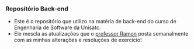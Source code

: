 ### Repositório Back-end

- Este é o repositório que utilizo na matéria de back-end do curso de Engenharia de Software da Unisatc.
- Ele mescla as atualizações que o [professor Ramon](https://github.com/rvenson) posta semanalmente com as minhas alterações e resoluções de exercício!
